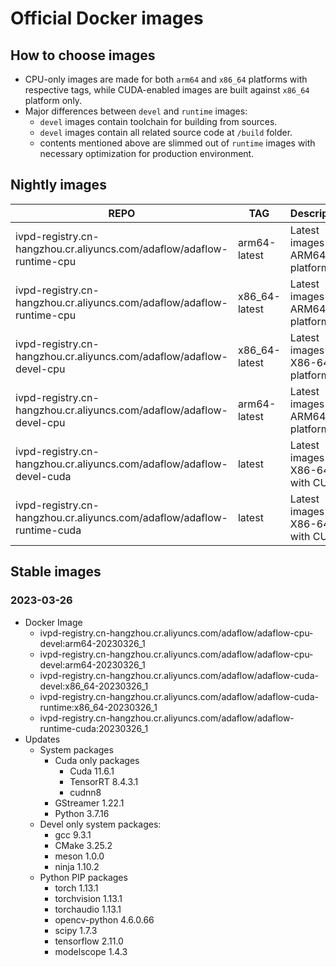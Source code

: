 # Official Docker images

## How to choose images

* CPU-only images are made for both `arm64` and `x86_64` platforms with respective tags, while CUDA-enabled images are built against `x86_64` platform only.
* Major differences between `devel` and `runtime` images:
  * `devel` images contain toolchain for building from sources.
  * `devel` images contain all related source code at `/build` folder.
  * contents mentioned above are slimmed out of `runtime` images with necessary optimization for production environment.

## Nightly images 

| REPO                                                                   | TAG           | Description                        |
|------------------------------------------------------------------------|---------------|------------------------------------|
| ivpd-registry.cn-hangzhou.cr.aliyuncs.com/adaflow/adaflow-runtime-cpu  | arm64-latest  | Latest images for ARM64v8 platform |
| ivpd-registry.cn-hangzhou.cr.aliyuncs.com/adaflow/adaflow-runtime-cpu  | x86_64-latest | Latest images for ARM64v8 platform |
| ivpd-registry.cn-hangzhou.cr.aliyuncs.com/adaflow/adaflow-devel-cpu    | x86_64-latest | Latest images for X86-64 platform  |
| ivpd-registry.cn-hangzhou.cr.aliyuncs.com/adaflow/adaflow-devel-cpu    | arm64-latest  | Latest images for ARM64v8 platform |
| ivpd-registry.cn-hangzhou.cr.aliyuncs.com/adaflow/adaflow-devel-cuda   | latest        | Latest images for X86-64 with CUDA |
| ivpd-registry.cn-hangzhou.cr.aliyuncs.com/adaflow/adaflow-runtime-cuda | latest        | Latest images for X86-64 with CUDA |


## Stable images

### 2023-03-26

* Docker Image
    * ivpd-registry.cn-hangzhou.cr.aliyuncs.com/adaflow/adaflow-cpu-devel:arm64-20230326_1
    * ivpd-registry.cn-hangzhou.cr.aliyuncs.com/adaflow/adaflow-cpu-devel:arm64-20230326_1
    * ivpd-registry.cn-hangzhou.cr.aliyuncs.com/adaflow/adaflow-cuda-devel:x86_64-20230326_1
    * ivpd-registry.cn-hangzhou.cr.aliyuncs.com/adaflow/adaflow-cuda-runtime:x86_64-20230326_1
    * ivpd-registry.cn-hangzhou.cr.aliyuncs.com/adaflow/adaflow-runtime-cuda:20230326_1
* Updates
    * System packages
      * Cuda only packages
          * Cuda 11.6.1
          * TensorRT 8.4.3.1
          * cudnn8
      * GStreamer 1.22.1
      * Python 3.7.16
    * Devel only system packages:
        * gcc 9.3.1
        * CMake 3.25.2
        * meson 1.0.0
        * ninja 1.10.2
    * Python PIP packages
        * torch 1.13.1
        * torchvision 1.13.1
        * torchaudio 1.13.1
        * opencv-python 4.6.0.66
        * scipy 1.7.3
        * tensorflow 2.11.0
        * modelscope 1.4.3